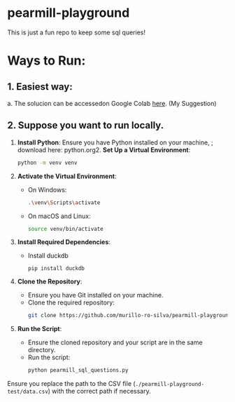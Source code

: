 # pearmill-playground
This is just a fun repo to keep some sql queries!

# Ways to Run:

## 1. Easiest way:
  a. The solucion can be accessedon Google Colab [here](https://colab.research.google.com/drive/1q5FSdZb0vfWBkkwqrkyVVzkcuR9l8AjB?usp=sharing). (My Suggestion)


## 2. Suppose you want to run locally.

1. **Install Python**: Ensure you have Python installed on your machine, ; download here: python.org2. **Set Up a Virtual Environment**:

    ```sh
    python -m venv venv
    ```

3. **Activate the Virtual Environment**:
    - On Windows:
        ```sh
        .\venv\Scripts\activate
        ```
    - On macOS and Linux:
        ```sh
        source venv/bin/activate
        ```

4. **Install Required Dependencies**:
    - Install duckdb
        ```
        pip install duckdb
        ```

5. **Clone the Repository**:
    - Ensure you have Git installed on your machine.
    - Clone the required repository:
        ```sh
        git clone https://github.com/murillo-ro-silva/pearmill-playground-test.git
        ```

6. **Run the Script**:
    - Ensure the cloned repository and your script are in the same directory.
    - Run the script:
        ```sh
        python pearmill_sql_questions.py
        ```

Ensure you replace the path to the CSV file (`./pearmill-playground-test/data.csv`) with the correct path if necessary.
